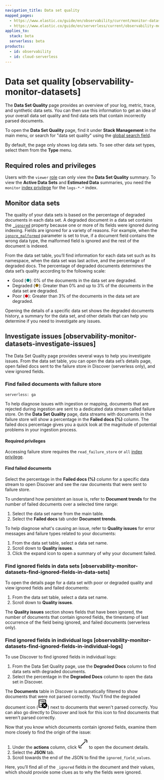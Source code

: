```yaml
---
navigation_title: Data set quality
mapped_pages:
  - https://www.elastic.co/guide/en/observability/current/monitor-datasets.html
  - https://www.elastic.co/guide/en/serverless/current/observability-monitor-datasets.html
applies_to:
  stack: beta
  serverless: beta
products:
  - id: observability
  - id: cloud-serverless
---
```


# Data set quality [observability-monitor-datasets]

The **Data Set Quality** page provides an overview of your log, metric, trace, and synthetic data sets. You can then use this information to get an idea of your overall data set quality and find data sets that contain incorrectly parsed documents.

To open the **Data Set Quality** page, find it under **Stack Management** in the main menu, or search for "data set quality" using the [global search field](/explore-analyze/find-and-organize/find-apps-and-objects.md).

By default, the page only shows log data sets. To see other data set types, select them from the **Type** menu.

## Required roles and privileges

Users with the `viewer` [role](elasticsearch://reference/elasticsearch/roles.md) can only view the **Data Set Quality** summary. To view the **Active Data Sets** and **Estimated Data** summaries, you need the `monitor` [index privilege](elasticsearch://reference/elasticsearch/security-privileges.md#privileges-list-indices) for the `logs-*-*` index.

## Monitor data sets

The quality of your data sets is based on the percentage of degraded documents in each data set. A degraded document in a data set contains the [`_ignored`](elasticsearch://reference/elasticsearch/mapping-reference/mapping-ignored-field.md) property because one or more of its fields were ignored during indexing. Fields are ignored for a variety of reasons. For example, when the [`ignore_malformed`](elasticsearch://reference/elasticsearch/mapping-reference/mapping-ignored-field.md) parameter is set to true, if a document field contains the wrong data type, the malformed field is ignored and the rest of the document is indexed.

From the data set table, you’ll find information for each data set such as its namespace, when the data set was last active, and the percentage of degraded docs. The percentage of degraded documents determines the data set’s quality according to the following scale:

* Good (![Good icon](/solutions/images/serverless-green-dot-icon.png "")): 0% of the documents in the data set are degraded.
* Degraded (![Degraded icon](/solutions/images/serverless-yellow-dot-icon.png "")): Greater than 0% and up to 3% of the documents in the data set are degraded.
* Poor (![Poor icon](/solutions/images/serverless-red-dot-icon.png "")): Greater than 3% of the documents in the data set are degraded.

Opening the details of a specific data set shows the degraded documents history, a summary for the data set, and other details that can help you determine if you need to investigate any issues.

## Investigate issues [observability-monitor-datasets-investigate-issues]

The Data Set Quality page provides several ways to help you investigate issues. From the data set table, you can open the data set’s details page, open failed docs sent to the failure store in Discover (serverless only), and view ignored fields.

### Find failed documents with failure store
```{applies_to}
serverless: ga
```

To help diagnose issues with ingestion or mapping, documents that are rejected during ingestion are sent to a dedicated data stream called failure store. On the **Data Set Quality** page, data streams with documents in the failure store will show a percentage in the **Failed docs (%)** column. The failed docs percentage gives you a quick look at the magnitude of potential problems in your ingestion process.

#### Required privileges

Accessing failure store requires the `read_failure_store` or `all` [index privilege](elasticsearch://reference/elasticsearch/security-privileges.md#privileges-list-indices).

#### Find failed documents

Select the percentage in the **Failed docs (%)** column for a specific data stream to open Discover and see the raw documents that were sent to failure store.

To understand how persistent an issue is, refer to **Document trends** for the number of failed documents over a selected time range:

1. Select the data set name from the main table.
1. Select the **Failed docs** tab under **Document trends**.

To help diagnose what's causing an issue, refer to **Quality issues** for error messages and failure types related to your documents:

1. From the data set table, select a data set name.
1. Scroll down to **Quality issues**.
1. Click the expand icon to open a summary of why your document failed.

### Find ignored fields in data sets [observability-monitor-datasets-find-ignored-fields-in-data-sets]

To open the details page for a data set with poor or degraded quality and view ignored fields and failed documents:

1. From the data set table, select a data set name.
1. Scroll down to **Quality issues**.

The **Quality issues** section shows fields that have been ignored, the number of documents that contain ignored fields, the timestamp of last occurrence of the field being ignored, and failed documents (serverless only).

### Find ignored fields in individual logs [observability-monitor-datasets-find-ignored-fields-in-individual-logs]

To use Discover to find ignored fields in individual logs:

1. From the Data Set Quality page, use the **Degraded Docs** column to find data sets with degraded documents.
1. Select the percentage in the **Degraded Docs** column to open the data set in Discover.

The **Documents** table in Discover is automatically filtered to show documents that were not parsed correctly. You’ll find the degraded document icon (![degraded document icon](/solutions/images/serverless-indexClose.svg "")) next to documents that weren't parsed correctly. You can also go directly to Discover and look for this icon to find documents that weren't parsed correctly.

Now that you know which documents contain ignored fields, examine them more closely to find the origin of the issue:

1. Under the **actions** column, click ![expand icon](/solutions/images/serverless-expand.svg "") to open the document details.
1. Select the **JSON** tab.
1. Scroll towards the end of the JSON to find the `ignored_field_values`.

Here, you’ll find all of the `_ignored` fields in the document and their values, which should provide some clues as to why the fields were ignored.